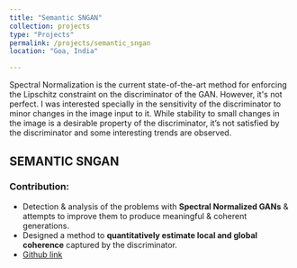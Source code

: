 ```yaml
---
title: "Semantic SNGAN"
collection: projects
type: "Projects"
permalink: /projects/semantic_sngan
location: "Goa, India"

---
```

Spectral Normalization is the current state-of-the-art method for enforcing the Lipschitz constraint on the discriminator of the GAN. However, it's not perfect. I was interested specially in the sensitivity of the discriminator to minor changes in the image input to it. While stability to small changes in the image is a desirable property of the discriminator, it’s not satisfied by the discriminator and some interesting trends are observed.

## SEMANTIC SNGAN

### Contribution:

* Detection & analysis of the problems with **Spectral Normalized GANs** & attempts to improve them to produce meaningful & coherent generations.
* Designed a method to **quantitatively estimate local and global coherence** captured by the discriminator.
* <a href="https://github.com/sudeepkatakol/SemanticSNGAN"> Github link </a>
